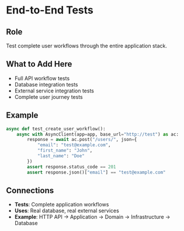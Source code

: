 # End-to-End Tests

## Role
Test complete user workflows through the entire application stack.

## What to Add Here
- Full API workflow tests
- Database integration tests
- External service integration tests
- Complete user journey tests

## Example
```python
async def test_create_user_workflow():
    async with AsyncClient(app=app, base_url="http://test") as ac:
        response = await ac.post("/users/", json={
            "email": "test@example.com",
            "first_name": "John",
            "last_name": "Doe"
        })
        assert response.status_code == 201
        assert response.json()["email"] == "test@example.com"
```

## Connections
- **Tests**: Complete application workflows
- **Uses**: Real database, real external services
- **Example**: HTTP API → Application → Domain → Infrastructure → Database
